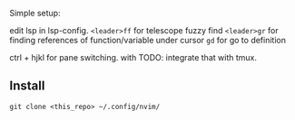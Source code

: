 Simple setup:

edit lsp in lsp-config. 
`<leader>ff` for telescope fuzzy find
`<leader>gr` for finding references of function/variable under cursor
`gd` for go to definition

ctrl + hjkl for pane switching.
with TODO: integrate that with tmux.

## Install

```
git clone <this_repo> ~/.config/nvim/
```
